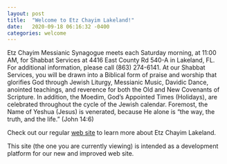 ```yaml
---
layout: post
title:  "Welcome to Etz Chayim Lakeland!"
date:   2020-09-18 06:16:32 -0400
categories: welcome
---
```

Etz Chayim Messianic Synagogue meets each Saturday morning, at 11:00 AM, for Shabbat Services at 4416 East County Rd 540-A in Lakeland, FL. For additional information, please call (863) 274-6141. At our Shabbat Services, you will be drawn into a Biblical form of praise and worship that glorifies God through Jewish Liturgy, Messianic Music, Davidic Dance, anointed teachings, and reverence for both the Old and New Covenants of Scripture. In addition, the Moedim, God’s Appointed Times (Holidays), are celebrated throughout the cycle of the Jewish calendar. Foremost, the Name of Yeshua (Jesus) is venerated, because He alone is “the way, the truth, and the life.” (John 14:6)

Check out our regular [web site][etzchayim-web] to learn more about Etz Chayim Lakeland.

This site (the one you are currently viewing) is intended as a development platform for our new and improved web site.

[etzchayim-web]: https://www.myetzchayim.org/

